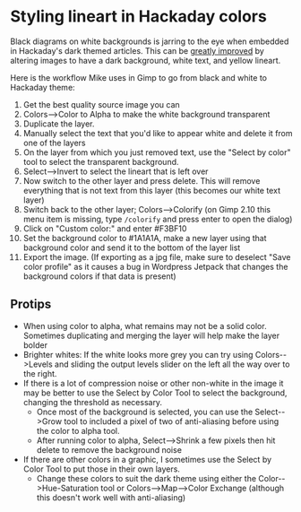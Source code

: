 # Styling lineart in Hackaday colors

Black diagrams on white backgrounds is jarring to the eye when embedded in Hackaday's dark themed articles. This can be [greatly improved](https://hackadaycom.files.wordpress.com/2018/06/renesas-df2117vbg20v-block-diagram.png) by altering images to have a dark background, white text, and yellow lineart.

Here is the workflow Mike uses in Gimp to go from black and white to Hackaday theme:

1. Get the best quality source image you can
1. Colors-->Color to Alpha to make the white background transparent
1. Duplicate the layer.
1. Manually select the text that you'd like to appear white and delete it from one of the layers
1. On the layer from which you just removed text, use the "Select by color" tool to select the transparent background.
1. Select-->Invert to select the lineart that is left over
1. Now switch to the other layer and press delete. This will remove everything that is not text from this layer (this becomes our white text layer)
1. Switch back to the other layer; Colors-->Colorify (on Gimp 2.10 this menu item is missing, type `/colorify` and press enter to open the dialog)
1. Click on "Custom color:" and enter #F3BF10
1. Set the background color to #1A1A1A, make a new layer using that background color and send it to the bottom of the layer list
1. Export the image. (If exporting as a jpg file, make sure to deselect "Save color profile" as it causes a bug in Wordpress Jetpack that changes the background colors if that data is present)

## Protips

* When using color to alpha, what remains may not be a solid color. Sometimes duplicating and merging the layer will help make the layer bolder
* Brighter whites: If the white looks more grey you can try using Colors-->Levels and sliding the output levels slider on the left all the way over to the right.
* If there is a lot of compression noise or other non-white in the image it may be better to use the Select by Color Tool to select the background, changing the threshold as necessary.
  * Once most of the background is selected, you can use the Select-->Grow tool to included a pixel of two of anti-aliasing before using the color to alpha tool.
  * After running color to alpha, Select-->Shrink a few pixels then hit delete to remove the background noise
* If there are other colors in a graphic, I sometimes use the Select by Color Tool to put those in their own layers.
  * Change these colors to suit the dark theme using either the Color-->Hue-Saturation tool or Colors-->Map-->Color Exchange (although this doesn't work well with anti-aliasing)
  
